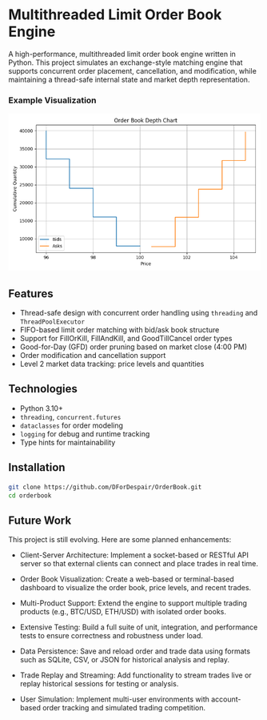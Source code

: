# Multithreaded Limit Order Book Engine

A high-performance, multithreaded limit order book engine written in Python. This project simulates an exchange-style matching engine that supports concurrent order placement, cancellation, and modification, while maintaining a thread-safe internal state and market depth representation.

### Example Visualization
![Order Book Depth Chart](Figure_1.png)

## Features

- Thread-safe design with concurrent order handling using `threading` and `ThreadPoolExecutor`
- FIFO-based limit order matching with bid/ask book structure
- Support for FillOrKill, FillAndKill, and GoodTillCancel order types
- Good-for-Day (GFD) order pruning based on market close (4:00 PM)
- Order modification and cancellation support
- Level 2 market data tracking: price levels and quantities

## Technologies

- Python 3.10+
- `threading`, `concurrent.futures`
- `dataclasses` for order modeling
- `logging` for debug and runtime tracking
- Type hints for maintainability

## Installation

```bash
git clone https://github.com/DForDespair/OrderBook.git
cd orderbook
```
## Future Work
This project is still evolving. Here are some planned enhancements:

- Client-Server Architecture: Implement a socket-based or RESTful API server so that external clients can connect and place trades in real time.

- Order Book Visualization: Create a web-based or terminal-based dashboard to visualize the order book, price levels, and recent trades.

- Multi-Product Support: Extend the engine to support multiple trading products (e.g., BTC/USD, ETH/USD) with isolated order books.

- Extensive Testing: Build a full suite of unit, integration, and performance tests to ensure correctness and robustness under load.

- Data Persistence: Save and reload order and trade data using formats such as SQLite, CSV, or JSON for historical analysis and replay.

- Trade Replay and Streaming: Add functionality to stream trades live or replay historical sessions for testing or analysis.

- User Simulation: Implement multi-user environments with account-based order tracking and simulated trading competition.